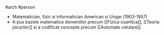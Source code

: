 #arch #person 
- Matematician, fizic si informatician American si Ungar (1903-1957)
- A pus bazele matematice domeniilor precum [[Fizica cuantica]], [[Teoria jocurilor]] si a codificat concepte precum [[Automate celulare]]